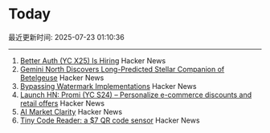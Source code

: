 # Today

最近更新时间: 2025-07-23 01:10:36

--- 
1. [Better Auth (YC X25) Is Hiring](https://www.ycombinator.com/companies/better-auth/jobs/N0CtN58-staff-engineer) Hacker News
2. [Gemini North Discovers Long-Predicted Stellar Companion of Betelgeuse](https://noirlab.edu/public/news/noirlab2523/) Hacker News
3. [Bypassing Watermark Implementations](https://blog.kulkan.com/bypassing-watermark-implementations-fe39e98ca22b) Hacker News
4. [Launch HN: Promi (YC S24) – Personalize e-commerce discounts and retail offers](https://news.ycombinator.com/item?id=44649115) Hacker News
5. [AI Market Clarity](https://blog.eladgil.com/p/ai-market-clarity) Hacker News
6. [Tiny Code Reader: a $7 QR code sensor](https://excamera.substack.com/p/tiny-code-reader-a-7-qr-code-sensor) Hacker News

